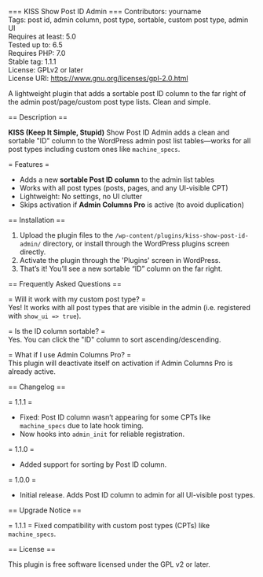 === KISS Show Post ID Admin ===
Contributors: yourname  
Tags: post id, admin column, post type, sortable, custom post type, admin UI  
Requires at least: 5.0  
Tested up to: 6.5  
Requires PHP: 7.0  
Stable tag: 1.1.1  
License: GPLv2 or later  
License URI: https://www.gnu.org/licenses/gpl-2.0.html  

A lightweight plugin that adds a sortable post ID column to the far right of the admin post/page/custom post type lists. Clean and simple.

== Description ==

**KISS (Keep It Simple, Stupid)** Show Post ID Admin adds a clean and sortable "ID" column to the WordPress admin post list tables—works for all post types including custom ones like `machine_specs`.

= Features =

- Adds a new **sortable Post ID column** to the admin list tables
- Works with all post types (posts, pages, and any UI-visible CPT)
- Lightweight: No settings, no UI clutter
- Skips activation if **Admin Columns Pro** is active (to avoid duplication)

== Installation ==

1. Upload the plugin files to the `/wp-content/plugins/kiss-show-post-id-admin/` directory, or install through the WordPress plugins screen directly.
2. Activate the plugin through the 'Plugins' screen in WordPress.
3. That’s it! You’ll see a new sortable “ID” column on the far right.

== Frequently Asked Questions ==

= Will it work with my custom post type? =  
Yes! It works with all post types that are visible in the admin (i.e. registered with `show_ui => true`).

= Is the ID column sortable? =  
Yes. You can click the "ID" column to sort ascending/descending.

= What if I use Admin Columns Pro? =  
This plugin will deactivate itself on activation if Admin Columns Pro is already active.

== Changelog ==

= 1.1.1 =
* Fixed: Post ID column wasn’t appearing for some CPTs like `machine_specs` due to late hook timing.
* Now hooks into `admin_init` for reliable registration.

= 1.1.0 =
* Added support for sorting by Post ID column.

= 1.0.0 =
* Initial release. Adds Post ID column to admin for all UI-visible post types.

== Upgrade Notice ==

= 1.1.1 =
Fixed compatibility with custom post types (CPTs) like `machine_specs`.

== License ==

This plugin is free software licensed under the GPL v2 or later.
